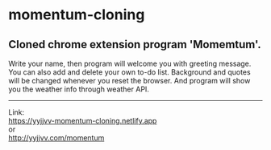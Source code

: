 # momentum-cloning
Cloned chrome extension program 'Momemtum'.  
--- 
Write your name, then program will welcome you with greeting message. You can also add and delete your own to-do list.
Background and quotes will be changed whenever you reset the browser. And program will show you the weather info through weather API.

---  
Link:  
https://yyjjvv-momentum-cloning.netlify.app <br>
or  
http://yyjjvv.com/momentum
